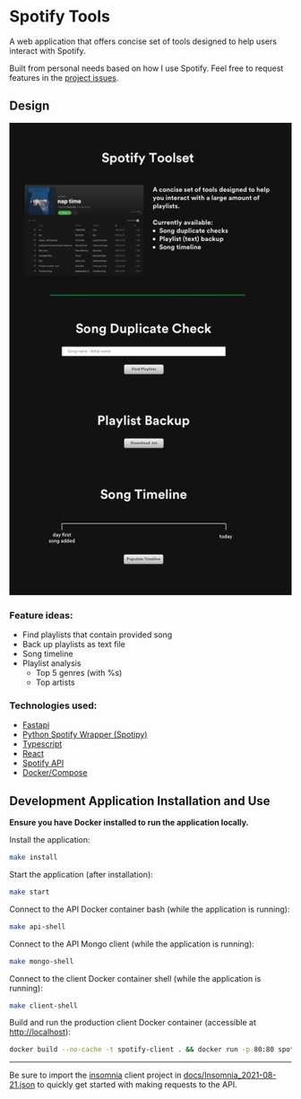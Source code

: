 # Spotify Tools

A web application that offers concise set of tools designed to help users interact with Spotify. 

Built from personal needs based on how I use Spotify. Feel free to request features in the [project issues](https://github.com/Kayra/spotify-tools/issues).

## Design

![UI design](docs/ui_design.png)

### Feature ideas:
* Find playlists that contain provided song
* Back up playlists as text file
* Song timeline
* Playlist analysis
  - Top 5 genres (with %s)
  - Top artists

### Technologies used:
* [Fastapi](https://fastapi.tiangolo.com)
* [Python Spotify Wrapper (Spotipy)](https://github.com/plamere/spotipy)
* [Typescript](https://www.typescriptlang.org)
* [React](https://reactjs.org)
* [Spotify API](https://developer.spotify.com/documentation/web-api/)
* [Docker/Compose](https://www.docker.com)

## Development Application Installation and Use

**Ensure you have Docker installed to run the application locally.**

Install the application:

```bash
make install
```

Start the application (after installation):

```bash
make start
```

Connect to the API Docker container bash (while the application is running):

```bash
make api-shell
```

Connect to the API Mongo client (while the application is running):

```bash
make mongo-shell
```

Connect to the client Docker container shell (while the application is running):

```bash
make client-shell
```

Build and run the production client Docker container (accessible at [http://localhost](http://localhost)):

```bash
docker build --no-cache -t spotify-client . && docker run -p 80:80 spotify-client
```

---

Be sure to import the [insomnia](https://insomnia.rest) client project in [docs/Insomnia_2021-08-21.json](docs/Insomnia_2021-08-21.json) to quickly get started with making requests to the API.
